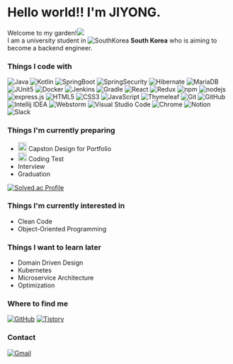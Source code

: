 <h1>Hello world!! I'm JIYONG.</h1>

<p>Welcome to my garden!<img src="https://cdn-icons-png.flaticon.com/32/3090/3090490.png" /><br/>I am a university student in 
  <img alt="SouthKorea" src="https://cdn-icons-png.flaticon.com/16/3909/3909425.png" /> <b>South Korea</b> who is aiming to become a backend engineer.</p>

<h3>Things I code with</h3>
<p>
  <img alt="Java" src="https://img.shields.io/badge/-Java-B07219?style=flat-square&logo=java&logoColor=white">
  <img alt="Kotlin" src="https://img.shields.io/badge/-Kotlin-7F52FF?style=flat-square&logo=kotlin&logoColor=white" />
  <img alt="SpringBoot" src="https://img.shields.io/badge/-Spring Boot-6DB33F?style=flat-square&logo=springboot&logoColor=white" />
  <img alt="SpringSecurity" src="https://img.shields.io/badge/-Spring Security-6DB33F?style=flat-square&logo=springsecurity&logoColor=white" />
  <img alt="Hibernate" src="https://img.shields.io/badge/-Hibernate-59666C?style=flat-square&logo=hibernate&logoColor=white" />
  <img alt="MariaDB" src="https://img.shields.io/badge/-MariaDB-003545?style=flat-square&logo=mariadb&logoColor=white" />
  <img alt="JUnit5" src="https://img.shields.io/badge/-JUnit5-25A162?style=flat-square&logo=junit5&logoColor=white" />
  <img alt="Docker" src="https://img.shields.io/badge/-Docker-2496ED?style=flat-square&logo=docker&logoColor=white" />
  <img alt="Jenkins" src="https://img.shields.io/badge/-Jenkins-D24939?style=flat-square&logo=jenkins&logoColor=white" />
  <img alt="Gradle" src="https://img.shields.io/badge/-Gradle-02303A?style=flat-square&logo=gradle&logoColor=white" />
  <img alt="React" src="https://img.shields.io/badge/-React-45b8d8?style=flat-square&logo=react&logoColor=white" />
  <img alt="Redux" src="https://img.shields.io/badge/-Redux-764ABC?style=flat-square&logo=redux&logoColor=white" />
  <img alt="npm" src="https://img.shields.io/badge/-npm-CB3847?style=flat-square&logo=npm&logoColor=white" />
  <img alt="nodejs" src="https://img.shields.io/badge/-Node.js-339933?style=flat-square&logo=node.js&logoColor=white" />
  <img alt="express.js" src="https://img.shields.io/badge/-express.js-000000?style=flat-square&logo=express&logoColor=white" />
  <img alt="HTML5" src="https://img.shields.io/badge/-HTML5-E34F26?style=flat-square&logo=html5&logoColor=white" />
  <img alt="CSS3" src="https://img.shields.io/badge/-CSS3-1572B6?style=flat-square&logo=css3&logoColor=white" />
  <img alt="JavaScript" src="https://img.shields.io/badge/-JavaScript(es6+)-F7DF1E?style=flat-square&logo=javascript&logoColor=white" />
  <img alt="Thymeleaf" src="https://img.shields.io/badge/-Thymeleaf-005F0F?style=flat-square&logo=thymeleaf&logoColor=white" />
  <img alt="Git" src="https://img.shields.io/badge/-Git-F05032?style=flat-square&logo=git&logoColor=white" />
  <img alt="GitHub" src="https://img.shields.io/badge/-GitHub-181717?style=flat-square&logo=github&logoColor=white" />
  <img alt="Intellij IDEA" src="https://img.shields.io/badge/-Intellij IDEA-000000?style=flat-square&logo=intellijidea&logoColor=white" />
  <img alt="Webstorm" src="https://img.shields.io/badge/-WebStorm-000000?style=flat-square&logo=webstorm&logoColor=white" />
  <img alt="Visual Studio Code" src="https://img.shields.io/badge/-VSCode-007ACC?style=flat-square&logo=visualstudiocode&logoColor=white" />
  <img alt="Chrome" src="https://img.shields.io/badge/-Chrome-4285F4?style=flat-square&logo=googlechrome&logoColor=white" />
  <img alt="Notion" src="https://img.shields.io/badge/-Notion-000000?style=flat-square&logo=notion&logoColor=white" />
  <img alt="Slack" src="https://img.shields.io/badge/-Slack-4A154B?style=flat-square&logo=slack&logoColor=white" />
</p>

<h3>Things I'm currently preparing</h3>
<ul>
  
  <li><img src="https://em-content.zobj.net/thumbs/160/google/350/fire_1f525.png" width="20" alt="new" /> Capston Design for Portfolio</li>
  <li><img src="https://em-content.zobj.net/thumbs/160/google/350/fire_1f525.png" width="20" alt="new" /> Coding Test</li>
  <li>Interview</li>
  <li>Graduation</li>
</ul>

[![Solved.ac Profile](http://mazassumnida.wtf/api/v2/generate_badge?boj=jo2909)](https://solved.ac/jo2909/)

<h3>Things I'm currently interested in</h3>
<ul>
  <li>Clean Code</li>
  <li>Object-Oriented Programming</li>
</ul>

<h3>Things I want to learn later</h3>
<ul>
  <li>Domain Driven Design</li>
  <li>Kubernetes</li>
  <li>Microservice Architecture</li>
  <li>Optimization</li>
</ul>

<h3>Where to find me</h3>
<p>
  <a href="https://github.com/jeidiiy"><img alt="GitHub" src="https://img.shields.io/badge/-GitHub-181717?style=for-the-badge&logo=github&logoColor=white" /></a>
  <a href="https://somuchthings.tistory.com"><img alt="Tistory" src="https://img.shields.io/badge/-Tistory-FFFFFF?style=for-the-badge&logo=tistory&logoColor=black" /></a>
</p>

<h3>Contact</h3>
<p>
  <a href="mailto:jeidiiy98@gmail.com"><img alt="Gmail" src="https://img.shields.io/badge/-Gmail-EA4335?style=for-the-badge&logo=gmail&logoColor=white" /></a>
</p>
